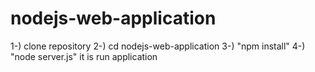# nodejs-web-application
1-) clone repository 
2-) cd nodejs-web-application
3-) "npm install"
4-) "node server.js" 
it is run application 

